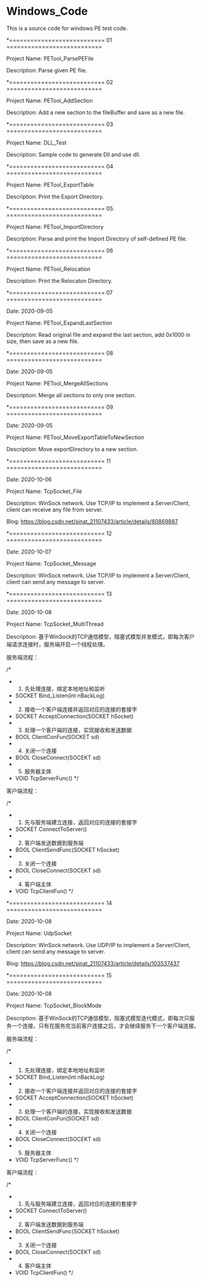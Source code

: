 # Windows_Code

This is a source code for windows PE test code.


*=========================== 01 ===========================  

Project Name: PETool_ParsePEFile

Description: Parse given PE file.


*=========================== 02 ===========================  

Project Name: PETool_AddSection

Description: Add a new section to the fileBuffer and save as a new file.


*=========================== 03  =========================== 

Project Name: DLL_Test

Description: Sample code to generate Dll and use dll.


*=========================== 04  ===========================  

Project Name: PETool_ExportTable

Description: Print the Export Directory.


*=========================== 05.  ===========================  

Project Name: PETool_ImportDirectory

Description: Parse and print the Import Directory of self-defined PE file.



*=========================== 06  =========================== 

Project Name: PETool_Relocation

Description: Print the Relocaton Directory.


*=========================== 07  =========================== 

Date: 2020-09-05

Project Name: PETool_ExpandLastSection

Description: Read original file and expand the last section, add 0x1000 in size, then save as a new file.


*=========================== 08  =========================== 

Date: 2020-09-05

Project Name: PETool_MergeAllSections

Description: Merge all sections to only one section.


*=========================== 09  =========================== 

Date: 2020-09-05

Project Name: PETool_MoveExportTableToNewSection

Description: Move exportDirectory to a new section.


*=========================== 11  =========================== 

Date: 2020-10-06

Project Name: TcpSocket_File

Description: WinSock network. Use TCP/IP to implement a Server/Client, client can receive any file from server.

Blog: https://blog.csdn.net/sinat_21107433/article/details/80869887


*=========================== 12  =========================== 

Date: 2020-10-07

Project Name: TcpSocket_Message

Description: WinSock network. Use TCP/IP to implement a Server/Client, client can send any message to server.


*=========================== 13  =========================== 

Date: 2020-10-08

Project Name: TcpSocket_MultiThread

Description: 基于WinSock的TCP通信模型，阻塞式模型并发模式，即每次客户端请求连接时，服务端开启一个线程处理。

服务端流程：

/*
* 1. 先处理连接，绑定本地地址和监听
*    SOCKET Bind_Listen(int nBackLog)
* 2. 接收一个客户端连接并返回对应的连接的套接字
*    SOCKET AcceptConnection(SOCKET hSocket)
* 3. 处理一个客户端的连接，实现接收和发送数据
*    BOOL ClientConFun(SOCKET sd)
* 4. 关闭一个连接
*    BOOL CloseConnect(SOCEKT sd)
* 5. 服务器主体
*    VOID TcpServerFunc()
*/

客户端流程：

/*
* 1. 先与服务端建立连接，返回对应的连接的套接字
*    SOCKET ConnectToServer()
* 2. 客户端发送数据到服务端
*    BOOL ClientSendFunc(SOCKET hSocket)
* 3. 关闭一个连接
*    BOOL CloseConnect(SOCEKT sd)
* 4. 客户端主体
*    VOID TcpClientFun()
*/


*=========================== 14  =========================== 

Date: 2020-10-08

Project Name: UdpSocket

Description: WinSock network. Use UDP/IP to implement a Server/Client, client can send any message to server.

Blog: https://blog.csdn.net/sinat_21107433/article/details/103537437


*=========================== 15  =========================== 

Date: 2020-10-08

Project Name: TcpSocket_BlockMode

Description: 基于WinSock的TCP通信模型，阻塞式模型迭代模式，即每次只服务一个连接，只有在服务完当前客户连接之后，才会继续服务下一个客户端连接。

服务端流程：

/*
* 1. 先处理连接，绑定本地地址和监听
*    SOCKET Bind_Listen(int nBackLog)
* 2. 接收一个客户端连接并返回对应的连接的套接字
*    SOCKET AcceptConnection(SOCKET hSocket)
* 3. 处理一个客户端的连接，实现接收和发送数据
*    BOOL ClientConFun(SOCKET sd)
* 4. 关闭一个连接
*    BOOL CloseConnect(SOCEKT sd)
* 5. 服务器主体
*    VOID TcpServerFunc()
*/

客户端流程：

/*
* 1. 先与服务端建立连接，返回对应的连接的套接字
*    SOCKET ConnectToServer()
* 2. 客户端发送数据到服务端
*    BOOL ClientSendFunc(SOCKET hSocket)
* 3. 关闭一个连接
*    BOOL CloseConnect(SOCEKT sd)
* 4. 客户端主体
*    VOID TcpClientFun()
*/










